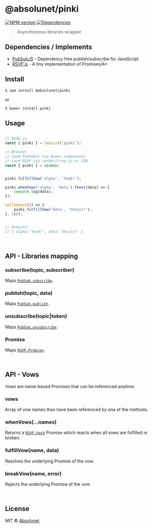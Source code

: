 # @absolunet/pinki

[![NPM version](https://img.shields.io/npm/v/@absolunet/pinki.svg)](https://www.npmjs.com/package/@absolunet/pinki)
[![Dependencies](https://david-dm.org/absolunet/pinki/status.svg)](https://david-dm.org/absolunet/pinki)

> Asynchronous libraries wrapper


## Dependencies / Implements
- [PubSubJS](https://github.com/mroderick/PubSubJS) - Dependency free publish/subscribe for JavaScript
- [RSVP.js](https://github.com/tildeio/rsvp.js) - A tiny implementation of Promises/A+


## Install

```shell
$ npm install @absolunet/pinki
```

or

```shell
$ bower install pinki
```


## Usage

```js

// Node.js
const { pinki } = require('pinki');

// Browser
// Load PubSubJs via bower_components
// Load RSVP via vendor/rsvp.js or CDN
const { pinki } = window;


pinki.fulfillVow('alpha', 'Yeah!');

pinki.whenVows('alpha', 'beta').then((data) => {
	console.log(data);
});

setTimeout(() => {
	pinki.fulfillVow('beta', 'Yessir!');
}, 100);


// Outputs:
// { alpha:'Yeah!', beta:'Yessir!' }
```


<br>

## API - Libraries mapping

### subscribe(topic, subscriber)
Maps [`PubSub.subscribe`](https://github.com/mroderick/PubSubJS#basic-example).

### publish(topic, data)
Maps [`PubSub.publish`](https://github.com/mroderick/PubSubJS#basic-example).

### unsubscribe(topic|token)
Maps [`PubSub.unsubscribe`](https://github.com/jprichardson/node-fs-extra/blob/master/docs/copy-sync.md).

### Promise
Maps [`RSVP.Promise`](https://github.com/tildeio/rsvp.js#basic-usage).



<br>

## API - Vows
*Vows* are name-based Promises that can be referenced anytime.

### vows
Array of vow names than have been referenced by one of the methods.

### whenVows(...names)
Returns a [`RSVP.hash`](https://github.com/tildeio/rsvp.js#hash-of-promises) Promise which reacts when all vows are fulfilled or broken.

### fulfillVow(name, data)
Resolves the underlying Promise of the vow.

### breakVow(name, error)
Rejects the underlying Promise of the vow.



<br>

## License

MIT © [Absolunet](https://absolunet.com)
